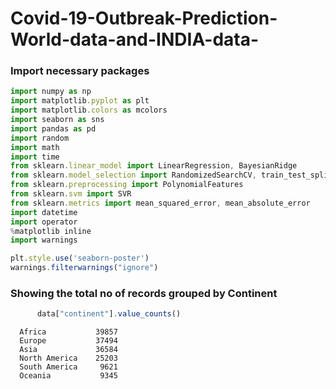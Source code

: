 # Covid-19-Outbreak-Prediction-World-data-and-INDIA-data-

### Import necessary packages
```js
import numpy as np 
import matplotlib.pyplot as plt 
import matplotlib.colors as mcolors
import seaborn as sns
import pandas as pd 
import random
import math
import time
from sklearn.linear_model import LinearRegression, BayesianRidge
from sklearn.model_selection import RandomizedSearchCV, train_test_split
from sklearn.preprocessing import PolynomialFeatures
from sklearn.svm import SVR
from sklearn.metrics import mean_squared_error, mean_absolute_error
import datetime
import operator 
%matplotlib inline
import warnings

plt.style.use('seaborn-poster')
warnings.filterwarnings("ignore")
```
### Showing the total no of records grouped by Continent
```js 
      data["continent"].value_counts()
```
      Africa           39857
      Europe           37494
      Asia             36584
      North America    25203
      South America     9621
      Oceania           9345
